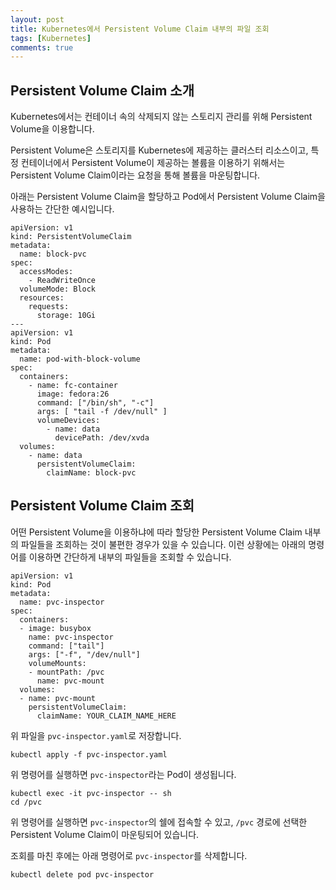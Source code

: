 ```yaml
---
layout: post
title: Kubernetes에서 Persistent Volume Claim 내부의 파일 조회
tags: [Kubernetes]
comments: true
---
```


## Persistent Volume Claim 소개

Kubernetes에서는 컨테이너 속의 삭제되지 않는 스토리지 관리를 위해 Persistent Volume을 이용합니다.

Persistent Volume은 스토리지를 Kubernetes에 제공하는 클러스터 리소스이고, 특정 컨테이너에서 Persistent Volume이 제공하는 볼륨을 이용하기 위해서는 Persistent Volume Claim이라는 요청을 통해 볼륨을 마운팅합니다.

아래는 Persistent Volume Claim을 할당하고 Pod에서 Persistent Volume Claim을 사용하는 간단한 예시입니다.

~~~
apiVersion: v1
kind: PersistentVolumeClaim
metadata:
  name: block-pvc
spec:
  accessModes:
    - ReadWriteOnce
  volumeMode: Block
  resources:
    requests:
      storage: 10Gi
---
apiVersion: v1
kind: Pod
metadata:
  name: pod-with-block-volume
spec:
  containers:
    - name: fc-container
      image: fedora:26
      command: ["/bin/sh", "-c"]
      args: [ "tail -f /dev/null" ]
      volumeDevices:
        - name: data
          devicePath: /dev/xvda
  volumes:
    - name: data
      persistentVolumeClaim:
        claimName: block-pvc
~~~

## Persistent Volume Claim 조회

어떤 Persistent Volume을 이용하냐에 따라 할당한 Persistent Volume Claim 내부의 파일들을 조회하는 것이 불편한 경우가 있을 수 있습니다. 이런 상황에는 아래의 명령어를 이용하면 간단하게 내부의 파일들을 조회할 수 있습니다.

~~~
apiVersion: v1
kind: Pod
metadata:
  name: pvc-inspector
spec:
  containers:
  - image: busybox
    name: pvc-inspector
    command: ["tail"]
    args: ["-f", "/dev/null"]
    volumeMounts:
    - mountPath: /pvc
      name: pvc-mount
  volumes:
  - name: pvc-mount
    persistentVolumeClaim:
      claimName: YOUR_CLAIM_NAME_HERE
~~~

위 파일을 `pvc-inspector.yaml`로 저장합니다.

~~~
kubectl apply -f pvc-inspector.yaml
~~~

위 명령어를 실행하면 `pvc-inspector`라는 Pod이 생성됩니다.

~~~
kubectl exec -it pvc-inspector -- sh
cd /pvc
~~~

위 명령어를 실행하면 `pvc-inspector`의 쉘에 접속할 수 있고, `/pvc` 경로에 선택한 Persistent Volume Claim이 마운팅되어 있습니다.

조회를 마친 후에는 아래 명령어로 `pvc-inspector`를 삭제합니다.

~~~
kubectl delete pod pvc-inspector
~~~
